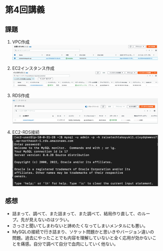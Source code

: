 # 第4回講義
## 課題
1. VPC作成
![VPC](VPC.png)

2. EC2インスタンス作成
![EC2](EC2.png)

3. RDS作成
![RDS](RDS.png)

4. EC2-RDS接続
![EC2-RDS connection](EC2-RDS.png)

## 感想
- 詰まって、調べて、また詰まって、また調べて、結局作り直して、のループ。先が見えないのはツラい。
- さっさと聞いてしまわないと諦めたくなってしまいメンタルにも悪い。
- MySQLの接続で行き詰まり、ソケット問題かと思いきやバージョン違いの問題。過去にやったことでも内容を理解していないと全く応用が効かないことを痛感。自分で調べて自分で血肉にしていく他ない。
